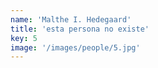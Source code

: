 ```yaml
---
name: 'Malthe I. Hedegaard'
title: 'esta persona no existe'
key: 5
image: '/images/people/5.jpg'
---
```

